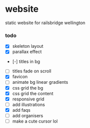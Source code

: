 # website
static website for railsbridge wellington

### todo

- [x] skeleton layout
- [x] parallax effect
- [-] titles in bg
- [ ] titles fade on scroll
- [x] favicon
- [ ] animate bg linear gradients
- [x] css grid the bg
- [x] css grid the content
- [x] responsive grid
- [ ] add illustrations
- [x] add faqs
- [ ] add organisers
- [ ] make a cute cursor lol
